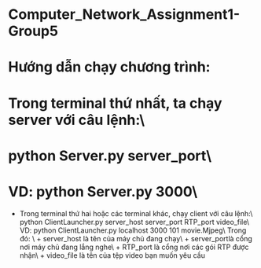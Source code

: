 # Computer_Network_Assignment1-Group5

# Hướng dẫn chạy chương trình:

# Trong terminal thứ nhất, ta chạy server với câu lệnh:\\
#          python Server.py server_port\\
#          VD: python Server.py 3000\\

- Trong terminal thứ hai hoặc các terminal khác, chạy client với câu lệnh:\\
          python ClientLauncher.py server_host server_port RTP_port video_file\\
          VD: python ClientLauncher.py localhost 3000 101 movie.Mjpeg\\
    Trong đó: \\
          + server_host là tên của máy chủ đang chạy\\
          + server_portlà cổng nơi máy chủ đang lắng nghe\\
          + RTP_port là cổng nơi các gói RTP được nhận\\
          + video_file là tên của tệp video bạn muốn yêu cầu


          
          
          
          



